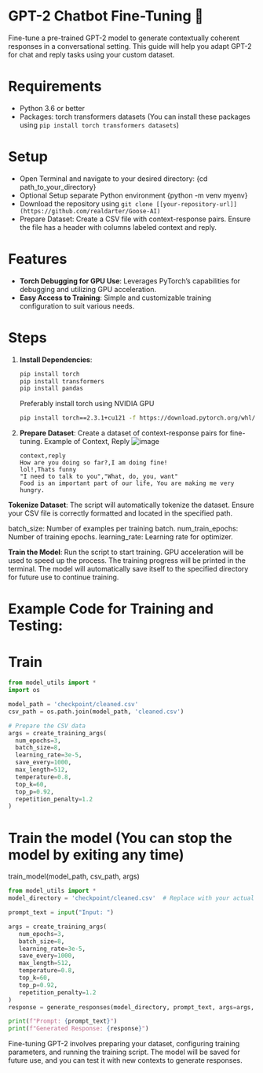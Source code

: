 # GPT-2 Chatbot Fine-Tuning 🤖
Fine-tune a pre-trained GPT-2 model to generate contextually coherent responses in a conversational setting. This guide will help you adapt GPT-2 for chat and reply tasks using your custom dataset.

# Requirements
- Python 3.6 or better
- Packages: torch transformers datasets (You can install these packages using `pip install torch transformers datasets`)

# Setup
- Open Terminal and navigate to your desired directory: {cd path_to_your_directory}
- Optional Setup separate Python environment {python -m venv myenv}
- Download the repository using `git clone [[your-repository-url]](https://github.com/realdarter/Goose-AI)`
- Prepare Dataset: Create a CSV file with context-response pairs. Ensure the file has a header with columns labeled context and reply.

# Features
- **Torch Debugging for GPU Use**: Leverages PyTorch’s capabilities for debugging and utilizing GPU acceleration.
- **Easy Access to Training**: Simple and customizable training configuration to suit various needs.

# Steps
1. **Install Dependencies**:
   ```bash
   pip install torch 
   pip install transformers
   pip install pandas
   ```
   Preferably install torch using NVIDIA GPU
   ```bash
   pip install torch==2.3.1+cu121 -f https://download.pytorch.org/whl/torch_stable.html```

2. **Prepare Dataset**:
   Create a dataset of context-response pairs for fine-tuning.
   Example of Context, Reply
   ![image](https://github.com/realdarter/Goose-AI/assets/100169417/7b65736c-4efd-430e-b408-b584d38a78cd)

   ```
   context,reply
   How are you doing so far?,I am doing fine!
   lol!,Thats funny
   "I need to talk to you","What, do, you, want"
   Food is an important part of our life, You are making me very hungry.
   ```

**Tokenize Dataset**: 
The script will automatically tokenize the dataset. Ensure your CSV file is correctly formatted and located in the specified path.

batch_size: Number of examples per training batch.
num_train_epochs: Number of training epochs.
learning_rate: Learning rate for optimizer.

**Train the Model**:
Run the script to start training. GPU acceleration will be used to speed up the process. The training progress will be printed in the terminal. The model will automatically save itself to the specified directory for future use to continue training.

# Example Code for Training and Testing:
# Train
```python
from model_utils import *
import os

model_path = 'checkpoint/cleaned.csv'
csv_path = os.path.join(model_path, 'cleaned.csv')

# Prepare the CSV data
args = create_training_args(
  num_epochs=3,
  batch_size=8,
  learning_rate=3e-5,
  save_every=1000,
  max_length=512,
  temperature=0.8,
  top_k=60,
  top_p=0.92,
  repetition_penalty=1.2
)
```

# Train the model (You can stop the model by exiting any time)
train_model(model_path, csv_path, args)
```python
from model_utils import *
model_directory = 'checkpoint/cleaned.csv'  # Replace with your actual model directory

prompt_text = input("Input: ")

args = create_training_args(
   num_epochs=3,
   batch_size=8,
   learning_rate=3e-5,
   save_every=1000,
   max_length=512,
   temperature=0.8,
   top_k=60,
   top_p=0.92,
   repetition_penalty=1.2
)
response = generate_responses(model_directory, prompt_text, args=args, clean_result=True)

print(f"Prompt: {prompt_text}")
print(f"Generated Response: {response}")
```




Fine-tuning GPT-2 involves preparing your dataset, configuring training parameters, and running the training script. The model will be saved for future use, and you can test it with new contexts to generate responses.

